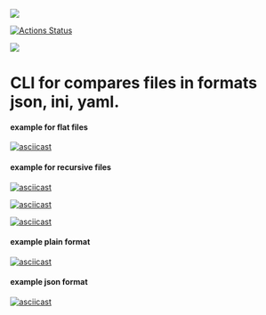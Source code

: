 <a href="https://codeclimate.com/github/karen9999/frontend-project-lvl2/maintainability"><img src="https://api.codeclimate.com/v1/badges/43319bd07a46371bab42/maintainability" /></a>

[![Actions Status](https://github.com/karen9999/frontend-project-lvl2/workflows/Node%20CI/badge.svg)](https://github.com/karen9999/frontend-project-lvl2/actions)


<a href="https://codeclimate.com/github/karen9999/frontend-project-lvl2/test_coverage"><img src="https://api.codeclimate.com/v1/badges/43319bd07a46371bab42/test_coverage" /></a>




<h1> CLI for compares files in formats json, ini, yaml. </h1>

<h4> example for flat files </h4>

[![asciicast](https://asciinema.org/a/knxZ8WkkbEWLOMG7xa8oFyQiw.svg)](https://asciinema.org/a/knxZ8WkkbEWLOMG7xa8oFyQiw)

<h4> example for recursive files </h4>

[![asciicast](https://asciinema.org/a/4QF7YusCWiEZcejHmcRvP8IQG.svg)](https://asciinema.org/a/4QF7YusCWiEZcejHmcRvP8IQG)

[![asciicast](https://asciinema.org/a/pmwCbfzLRzlduwloydJO44NbL.svg)](https://asciinema.org/a/pmwCbfzLRzlduwloydJO44NbL)

[![asciicast](https://asciinema.org/a/qES2zHAcGNx97azsHboWXAWEv.svg)](https://asciinema.org/a/qES2zHAcGNx97azsHboWXAWEv)

<h4> example plain format </h4>

[![asciicast](https://asciinema.org/a/Q4oE7x5CZaCfAXSQLlO0G2h02.svg)](https://asciinema.org/a/Q4oE7x5CZaCfAXSQLlO0G2h02)

<h4> example json format </h4>

[![asciicast](https://asciinema.org/a/p59EFbAGkB6XzETJ2KBQMwIHJ.svg)](https://asciinema.org/a/p59EFbAGkB6XzETJ2KBQMwIHJ)
